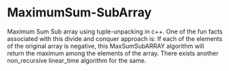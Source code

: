 # MaximumSum-SubArray
Maximum Sum Sub array using tuple-unpacking in c++.
One of the fun facts associated with this divide and conquer approach is:
If each of the elements of the original array is negative, this MaxSumSubARRAY algorithm will return the maximum among the elements of the array.
There exists another non_recursive linear_time algorithm for the same.
